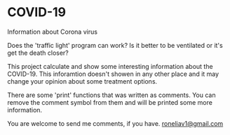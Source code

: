 # COVID-19
Information about Corona virus

Does the 'traffic light' program can work?
Is it better to be ventilated or it's get the death closer?

This project calculate and show some interesting information about the COVID-19.
This inforamtion doesn't showen in any other place and it may change your opinion about some treatment options.

There are some 'print' functions that was written as comments.
You can remove the comment symbol from them and will be printed some more information.

You are welcome to send me comments, if you have.
roneliav1@gmail.com
